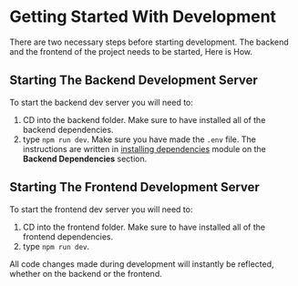 # Getting Started With Development

There are two necessary steps before starting development. The backend and the frontend of the project needs to be started, Here is How.

## Starting The Backend Development Server

To start the backend dev server you will need to:

1. CD into the backend folder. Make sure to have installed all of the backend dependencies.
2. type `npm run dev`. Make sure you have made the `.env` file. The instructions are written in [installing dependencies](./installing-dependencies.md) module on the **Backend Dependencies** section.

## Starting The Frontend Development Server

To start the frontend dev server you will need to:

1. CD into the frontend folder. Make sure to have installed all of the frontend dependencies.
2. type `npm run dev`.

All code changes made during development will instantly be reflected, whether on the backend or the frontend.
